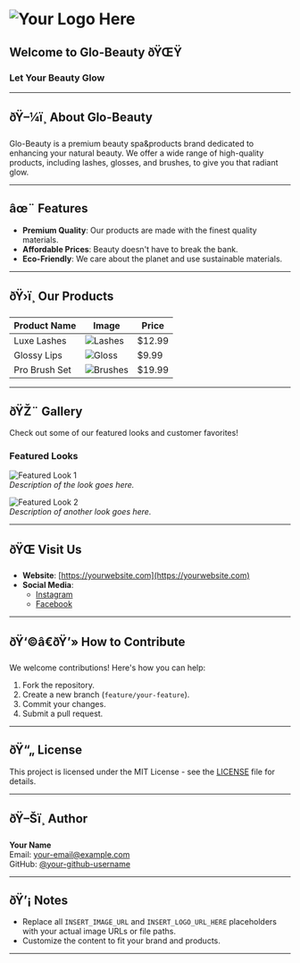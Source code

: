 # ![Your Logo Here](INSERT_LOGO_URL_HERE)  
## Welcome to Glo-Beauty ðŸŒŸ  

### **Let Your Beauty Glow**

---

## ðŸ–¼ï¸ About Glo-Beauty  
Glo-Beauty is a premium beauty
spa&products brand dedicated to enhancing your natural beauty. We offer a wide range of high-quality products, including lashes, glosses, and brushes, to give you that radiant glow.

---

## âœ¨ Features  
- **Premium Quality**: Our products are made with the finest quality materials.  
- **Affordable Prices**: Beauty doesn't have to break the bank.  
- **Eco-Friendly**: We care about the planet and use sustainable materials.  

---

## ðŸ›ï¸ Our Products  
| Product Name  | Image                       | Price   |  
|---------------|-----------------------------|---------|  
| Luxe Lashes   | ![Lashes](INSERT_IMAGE_URL) | $12.99  |  
| Glossy Lips   | ![Gloss](INSERT_IMAGE_URL)  | $9.99   |  
| Pro Brush Set | ![Brushes](INSERT_IMAGE_URL)| $19.99  |  

---

## ðŸŽ¨ Gallery  
Check out some of our featured looks and customer favorites!

### Featured Looks  
![Featured Look 1](INSERT_IMAGE_URL)  
*Description of the look goes here.*

![Featured Look 2](INSERT_IMAGE_URL)  
*Description of another look goes here.*  

---

## ðŸŒ Visit Us  
- **Website**: [https://yourwebsite.com](https://yourwebsite.com)  
- **Social Media**:  
  - [Instagram](https://instagram.com/yourprofile)  
  - [Facebook](https://facebook.com/yourprofile)  

---

## ðŸ‘©â€ðŸ’» How to Contribute  
We welcome contributions! Here's how you can help:  
1. Fork the repository.  
2. Create a new branch (`feature/your-feature`).  
3. Commit your changes.  
4. Submit a pull request.  

---

## ðŸ“„ License  
This project is licensed under the MIT License - see the [LICENSE](LICENSE) file for details.

---

## ðŸ–Šï¸ Author  
**Your Name**  
Email: [your-email@example.com](mailto:your-email@example.com)  
GitHub: [@your-github-username](https://github.com/your-github-username)  

---

## ðŸ’¡ Notes  
- Replace all `INSERT_IMAGE_URL` and `INSERT_LOGO_URL_HERE` placeholders with your actual image URLs or file paths.  
- Customize the content to fit your brand and products.  

---
